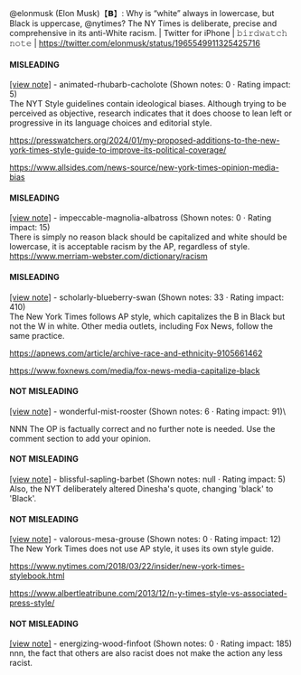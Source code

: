 @elonmusk (Elon Musk)【𝗕】: Why is “white” always in lowercase, but Black is uppercase, @nytimes? The NY Times is deliberate, precise and comprehensive in its anti-White racism. | Twitter for iPhone | 𝚋𝚒𝚛𝚍𝚠𝚊𝚝𝚌𝚑 𝚗𝚘𝚝𝚎 | https://twitter.com/elonmusk/status/1965549911325425716

#### MISLEADING

[[view note]](https://x.com/i/birdwatch/n/1965611291206111386) - animated-rhubarb-cacholote (Shown notes: 0 · Rating impact: 5)\
The NYT Style guidelines contain ideological biases. Although trying to be perceived as objective, research indicates that it does choose to lean left or progressive in its language choices and editorial style. 

https://presswatchers.org/2024/01/my-proposed-additions-to-the-new-york-times-style-guide-to-improve-its-political-coverage/

https://www.allsides.com/news-source/new-york-times-opinion-media-bias

#### MISLEADING

[[view note]](https://x.com/i/birdwatch/n/1965560610285895890) - impeccable-magnolia-albatross (Shown notes: 0 · Rating impact: 15)\
There is simply no reason black should be capitalized and white should be lowercase, it is acceptable racism by the AP, regardless of style.
https://www.merriam-webster.com/dictionary/racism

#### MISLEADING

[[view note]](https://x.com/i/birdwatch/n/1965559396265828642) - scholarly-blueberry-swan (Shown notes: 33 · Rating impact: 410)\
The New York Times follows AP style, which capitalizes the B in Black but not the W in white. Other media outlets, including Fox News, follow the same practice. 


https://apnews.com/article/archive-race-and-ethnicity-9105661462

https://www.foxnews.com/media/fox-news-media-capitalize-black

#### NOT MISLEADING

[[view note]](https://x.com/i/birdwatch/n/1965628156863504444) - wonderful-mist-rooster (Shown notes: 6 · Rating impact: 91)\

NNN 
The OP is factually correct and no further note is needed.  Use the comment section to add your opinion.

#### NOT MISLEADING

[[view note]](https://x.com/i/birdwatch/n/1965616645583274239) - blissful-sapling-barbet (Shown notes: null · Rating impact: 5)\
Also, the NYT deliberately altered Dinesha's quote, changing 'black' to 'Black'.  

#### NOT MISLEADING

[[view note]](https://x.com/i/birdwatch/n/1965563622622421315) - valorous-mesa-grouse (Shown notes: 0 · Rating impact: 12)\
The New York Times does not use AP style, it uses its own style guide.

https://www.nytimes.com/2018/03/22/insider/new-york-times-stylebook.html

https://www.albertleatribune.com/2013/12/n-y-times-style-vs-associated-press-style/

#### NOT MISLEADING

[[view note]](https://x.com/i/birdwatch/n/1965562021081997797) - energizing-wood-finfoot (Shown notes: 0 · Rating impact: 185)\
nnn, the fact that others are also racist does not make the action any less racist.

